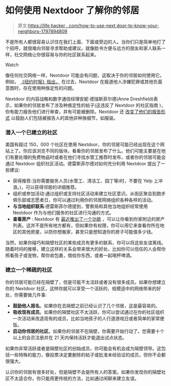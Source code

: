 # 如何使用 Nextdoor 了解你的邻居

> 原文:[https://life hacker . com/how-to-use-next door-to-know-your-neighbors-1797894809](https://lifehacker.com/how-to-use-nextdoor-to-get-to-know-your-neighbors-1797894809)

不是所有人都很容易认识住在我们上面、下面或旁边的人。当你们只是简单地打了个招呼，就很难向邻居寻求帮助或建议。就像脸书方便与远方的朋友和家人联系一样，社交网络让你很容易与你的社区联系起来。

Watch

像任何社交网络一样，Nextdoor 可能会有问题，这取决于你的邻居如何使用它。例如， [《纽约时报》指出，](https://www.nytimes.com/2016/05/19/us/website-nextdoor-hears-racial-profiling-complaints.html) 在过去，Nextdoor 在报道他人涉嫌犯罪或其他负面意图时，存在使用种族定性的问题。

Nextdoor 的内容战略和数字通信经理安妮·德瑞斯菲尔德(Anne Dreshfield)表示，如果你的邻居发布了涉及种族定性的帖子(这违反了 Nextdoor 的社区指南 )，你有能力报告他们进行审查，并有可能被删除。Nextdoor 还 [改变了他们的报告形式](https://blog.nextdoor.com/2016/04/26/continued-improvements-to-how-our-members-post-about-crime-and-safety/) 以鼓励人们包括被报告人的其他非种族细节，如服装。

### 潜入一个已建立的社区

美国有超过 150，000 个社区在使用 Nextdoor，你的邻居可能已经出现在这个网站上了。你应该浏览不同的版块，看看你的邻居发布了什么。他们可能主要是在他们有要处理的免费物品时或者在他们寻找水管工推荐时发布，或者你的邻居可能会通过 Nextdoor 组织社区活动。德雷斯菲尔德对如何充分利用 Nextdoor 提出了一些建议:

*   获得推荐:当你需要服务人员(水管工、清洁工、园丁等)时，不要在 Yelp 上冲浪。)，可以获得邻居的详细推荐。
*   组织或参加活动:通过组织或支持社区活动来建立社区意识。从街区聚会到跑步俱乐部或志愿者日，你可以通过利用你的邻居网络组织各种各样的活动。
*   **与当地组织联系**:德雷斯菲尔德提到，警察局和其他当地组织经常使用 Nextdoor 作为与他们服务的社区进行沟通的方式。
*   **查看房产** : Nextdoor 有 [最近推出了一个功能](https://help.nextdoor.com/customer/portal/articles/2759008) ，可以让你看到你家附近的房产列表。这并不是所有地方都有，但如果你有权限，你可以用它来查看你所在地区的其他房屋，以防你想搬家，甚至只是想知道你的房子可能值多少钱。

当然，如果你碰巧和隔壁社区的某些成员有更多的联系，你可以将这些友谊离线。随着时间的推移，建立这样的关系会带来很大的好处，比如你可以信任的人会帮你照看孩子或宠物，帮你收包裹，借给你东西，或者一起喝杯啤酒。

### 建立一个稀疏的社区

你的邻居可能已经在隔壁了，但是可能不太活跃或者没有很多成员。如果你想建立你的 Nextdoor 社区，这样你就可以享受一个活跃的、规模适中的网络带来的好处，你需要做几件事:

*   **鼓励他人报名**。如果你在去隔壁之前已经认识了几个邻居，这是最容易的。
*   **吸收现有成员**。如果你的隔壁社区不太活跃，你可以尝试通过在你的社区组织一次活动来改造现有的成员，比如当地孩子的人行道游戏日或者简单的家常便饭。
*   **启动你邻居的社区**。如果你的邻居不在隔壁，你需要开始行动了。您需要十个以上的会员注册并在 21 天内保持活跃才能退出试点状态。

如果你非常活跃或者是隔壁社区的创始成员，你可能会有机会成为隔壁领导。这包括一些特殊的能力，像投票决定要删除的帖子或批准未经验证的成员，但你不会都很强大。

认识你的邻居有很多好处，但是隔壁不会是所有人的答案。如果你发现你的隔壁社区不太适合你，你只能用更传统的方法，比如通过闲聊来建立友谊。